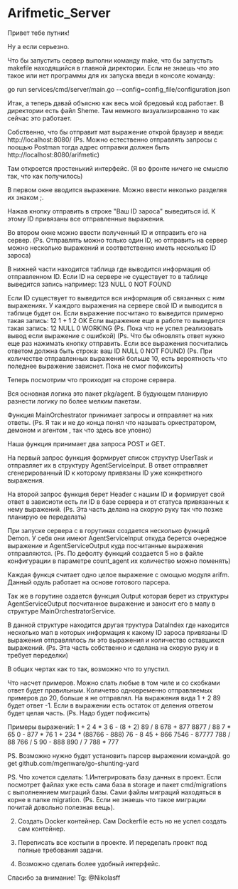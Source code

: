 # Arifmetic_Server

Привет тебе путник!

Ну а если серьезно.

Что бы запустить сервер выполни команду make, что бы запустьть makefile находящийся в главной директории. Если не знаешь что это такое или нет программы для их запуска введи в консоле команду:

go run services/cmd/server/main.go --config=config_file/configuration.json 

Итак, а теперь давай объясню как весь мой бредовый код работает.
В директории есть файл Sheme. Там немного визуализированно то как сейчас это работает.

Собственно, что бы отправит мат выражение открой браузер и введи:
http://localhost:8080/
(Ps. Можно естественно отправлять запросы с поощью Postman тогда адрес отправки должен быть http://localhost:8080/arifmetic)

Там откроется простенький интерфейс. (Я во фронте ничего не смыслю так, что как получилось)

В первом окне вводится выражение. Можно ввести неколько разделяя их знаком ;.

Нажав кнопку отправить в строке "Ваш ID зароса" выведиться id. К этому ID привязаны все отправленные выражения.  

Во втором окне можно ввести полученный ID и отправить его на сервер. 
(Ps. Отправлять можно только один ID, но отправить на сервер можно несколько выражений и соответственно иметь несколько ID зароса)

В нижней части находится таблица где выводится информация об отправленном ID.
Если ID на сервере не существует то в таблице выведится запись например:
123 NULL 0 NOT FOUND

Если ID существует то выведится вся информация об связанных с ним выражениях.
У каждого выражения на сервере свой ID и выводится в таблице будет он.
Если выражение посчитано то выведится примерно такая запись:
12 1 + 1 2 OK
Если выражение еще в работе то выведится такая запись:
12 NULL 0 WORKING
(Ps. Пока что не успел реализовать вывод если выражение с ошибкой)
(Ps. Что бы обновлять ответ нужно еще раз нажимать кнопку отправить. Если все выражения посчитались ответом должна быть строка: 
ваш ID NULL 0 NOT FOUND)
(Ps. При количестве отправленных выражений больше 10, есть вероятность что поледнее выражение зависнет. Пока не смог пофиксить)


Теперь посмотрим что проиходит на стороне сервера.

Вся основная логика это пакет pkg/agent. В будующем планирую разнести логику по более мелким пакетам.

Функция MainOrchestrator принимает запросы и отправляет на них ответы. 
(Ps. Я так и не до конца понял что называть оркестратором, демоном и агентом , так что здесь все уловно)

Наша функция принимает два запроса POST и GET.

На первый запрос функция формирует список структур UserTask и отправляет их в структуру AgentServiceInput. В ответ отправляет сгенерированный ID к которому привязаны ID уже конкретного выражения.

На второй запрос функция берет Header c нашим ID и формирует свой ответ в зависиоти есть ли ID в базе сервера и от статуса привязанных к нему выражений. (Ps. Эта часть делана на скорую руку так что позже планирую ее переделать) 

При запуске сервера с в горутинах создается несколько функций Demon. У себя они имеют AgentServiceInput откуда берется очередное выражение и  AgentServiceOutput куда посчитанные выражения отправляются. (Ps. По дефолту функций создается 5 но в файле конфигурации в параметре count_agent их количество можно поменять)

Каждая функця считает одно целое выражение с омощью модуля arifm. Данный одуль работает на основе готового парсера.

Так же в горутине оздается функция Output которая берет из структуры AgentServiceOutput посчитанное выражение и заносит его в мапу в структуре MainOrchestratorService.

В данной структуре находится другая труктура DataIndex где находится несколько мап в которых информация к какому ID зароса привязаны ID выражения отправлялось ли это выражения и количество оставшихся выражений. (Ps. Эта часть собственно и сделана на скорую руку и в требует переделки)

В общих чертах как то так, возможно что то упустил.

Что насчет примеров. Можно слать любые в том чиле и со скобками ответ будет правильным. Количетво одновременно отправляемых примеров до 20, больше я не отправлял. На выражения вида 1 + 2 89 будет ответ -1. Если в выражении есть остаток от деления ответом будет целая часть. (Ps. Надо будет пофиксить)

Примеры выражений:
1 + 2 
4 * 3 
6 - (8 + 2)
89 / 8
678 + 877 
8877 / 88 
7 * 65
0 - 877 * 76
1 + 234 * (88766 - 888) 
76 - 8 
45 + 866 
7546 - 87777 
788 / 88 
766 / 5 
90 - 888 
890 / 7 
788 * 777


PS. Возможно нужно будет установить парсер выражении командой.
go get github.com/mgenware/go-shunting-yard

PS. Что хочется сделать:
1.Интегрировать базу данных в проект. Если посмотрет файлах уже есть сама база в storage и пакет cmd/migrations с выполненнием миграций базы. Сами файлы миграций находяться в корне в папке migration. (Ps. Если не знаешь что такое миграции почитай довольно полезная вещь).

2. Создать Docker контейнер. Сам Dockerfile есть но не успел создать сам контейнер.

3. Переписать все костыли в проекте. И переделать проект под полные требования задачи.

4. Возможно сделать более удобный интерфейс.

Спасибо за внимание! 
Tg: @Nikolasff
